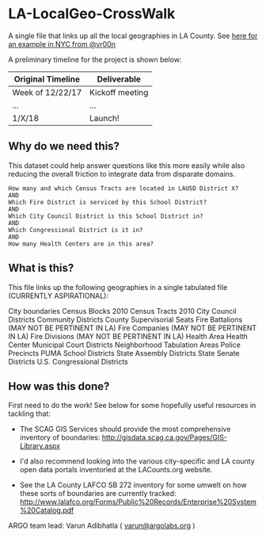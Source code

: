 # LA-LocalGeo-CrossWalk
A single file that links up all the local geographies in LA County. See [here for an example in NYC from @vr00n](https://github.com/vr00n/NYC-LocalGeo-CrossWalk)

A preliminary timeline for the project is shown below:

| Original Timeline | Deliverable |
| ------------- | ------------- |
| Week of 12/22/17 | Kickoff meeting |
| ...| ... |
| 1/X/18 | Launch! |

## Why do we need this?

This dataset could help answer questions like this more easily while also reducing the overall friction to integrate data from disparate domains.

    How many and which Census Tracts are located in LAUSD District X?
    AND 
    Which Fire District is serviced by this School District?
    AND 
    Which City Council District is this School District in?
    AND 
    Which Congressional District is it in?
    AND
    How many Health Centers are in this area?

## What is this?

This file links up the following geographies in a single tabulated file (CURRENTLY ASPIRATIONAL):

City boundaries
Census Blocks 2010
Census Tracts 2010
City Council Districts
Community Districts
County Supervisorial Seats
Fire Battalions (MAY NOT BE PERTINENT IN LA)
Fire Companies (MAY NOT BE PERTINENT IN LA)
Fire Divisions (MAY NOT BE PERTINENT IN LA)
Health Area
Health Center
Municipal Court Districts
Neighborhood Tabulation Areas
Police Precincts
PUMA
School Districts
State Assembly Districts
State Senate Districts
U.S. Congressional Districts

## How was this done?

First need to do the work! See below for some hopefully useful resources in tackling that:

- The SCAG GIS Services should provide the most comprehensive inventory of boundaries: http://gisdata.scag.ca.gov/Pages/GIS-Library.aspx

- I'd also recommend looking into the various city-specific and LA county open data portals inventoried at the LACounts.org website. 

- See the LA County LAFCO SB 272 inventory for some umwelt on how these sorts of boundaries are currently tracked: http://www.lalafco.org/Forms/Public%20Records/Enterprise%20System%20Catalog.pdf 


ARGO team lead: Varun Adibhatla ( varun@argolabs.org ) 



